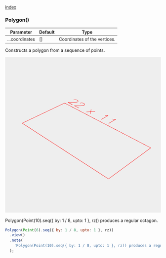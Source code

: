 [index](../../nb/api/index.md)
### Polygon()
Parameter|Default|Type
---|---|---
...coordinates|[]|Coordinates of the vertices.

Constructs a polygon from a sequence of points.

![Image](Polygon.md.$2.png)

Polygon(Point(10).seq({ by: 1 / 8, upto: 1 }, rz)) produces a regular octagon.

```JavaScript
Polygon(Point(6).seq({ by: 1 / 8, upto: 1 }, rz))
  .view()
  .note(
    'Polygon(Point(10).seq({ by: 1 / 8, upto: 1 }, rz)) produces a regular octagon.'
  );
```
